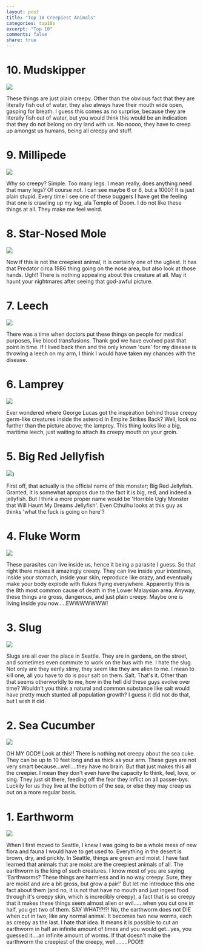 ```yaml
---
layout: post
title: "Top 10 Creepiest Animals"
categories: top10s
excerpt: "Top 10"
comments: false
share: true
---
```




# 10. Mudskipper

![](http://www.japantimes.co.jp/wp-content/uploads/2013/05/nn20130530a6a-870x471.jpg)


These things are just plain creepy. Other than the obvious fact that they are literally fish out of water, they also always have their mouth wide open, gasping for breath. I guess this comes as no surprise, because they are literally fish out of water, but you would think this would be an indication that they do not belong on dry land with us. No noooo, they have to creep up amongst us humans, being all creepy and stuff.






# 9. Millipede

![](https://scjdmcdn.azureedge.net/~/media/raid/bugs/bug-detail-carousel-images/millipede-4.jpg?la=en-US&hash=5A8725AC8B53E6DDA12B5F165A41A5DD2F7A540A)


Why so creepy? Simple. Too many legs. I mean really, does anything need that many legs? Of course not. I can see maybe 6 or 8, but a 1000? It is just plain stupid. Every time I see one of these buggers I have get the feeling that one is crawling up my leg, ala Temple of Doom. I do not like these things at all. They make me feel weird. 




# 8.  Star-Nosed Mole

![](http://www.factzoo.com/sites/all/img/mammals/moles/star-nosed-mole-tentacles.jpg)


Now if this is not the creepiest animal, it is certainly one of the ugliest. It has that Predator circa 1986 thing going on the nose area, but also look at those hands. Ugh!! There is nothing appealing about this creature at all. May it haunt your nightmares after seeing that god-awful picture.


# 7. Leech


![](https://cdn.arstechnica.net/wp-content/uploads/2013/09/leech.jpg)


There was a time when doctors put these things on people for medical purposes, like blood transfusions. Thank god we have evolved past that point in time. If I lived back then and the only known 'cure' for my disease is throwing a leech on my arm, I think I would have taken my chances with the disease. 





# 6.  Lamprey

![](http://www.abresourcesllc.com/wp-content/uploads/2015/09/sea-lamprey.jpg)

Ever wondered where George Lucas got the inspiration behind those creepy germ-like creatures inside the asteroid in Empire Strikes Back? Well, look no further than the picture above; the lamprey. This thing looks like a big, maritime leech, just waiting to attach its creepy mouth on your groin. 



# 5. Big Red Jellyfish


![](http://3.bp.blogspot.com/-uXNmhshS8n4/TeviIlg0Z_I/AAAAAAAAAdU/BazkPc_2JaM/s1600/big_red_jellyfish.jpg))


First off, that actually is the official name of this monster; Big Red Jellyfish. Granted, it is somewhat apropos due to the fact it is big, red, and indeed a jellyfish. But I think a more proper name would be 'Horrible Ugly Monster that Will Haunt My Dreams Jellyfish'. Even Cthulhu looks at this guy as thinks 'what the fuck is going on here'?




# 4. Fluke Worm

![](http://www.healthhype.com/wp-content/uploads/liver_fluke.jpg)

These parasites can live inside us, hence it being a parasite I guess. So that right there makes it amazingly creepy. They can live inside your intestines, inside your stomach, inside your skin, reproduce like crazy, and eventually make your body explode with flukes flying everywhere. Apparently this is the 8th most common cause of death in the Lower Malaysian area. Anyway, these things are gross, dangerous, and just plain creepy. Maybe one is living inside you now.....EWWWWWWW!



# 3. Slug

![](https://cdn.psychologytoday.com/sites/default/files/field_blog_entry_images/slug_0.jpg)


Slugs are all over the place in Seattle. They are in gardens, on the street, and sometimes even commute to work on the bus with me. I hate the slug. Not only are they eerily slimy, they seem like they are alien to me. I mean to kill one, all you have to do is pour salt on them. Salt. That's it. Other than that seems otherworldly to me, how in the hell did these guys evolve over time? Wouldn't you think a natural and common substance like salt would have pretty much stunted all population growth? I guess it did not do that, but I wish it did.


# 2. Sea Cucumber

![](https://cdn.psychologytoday.com/sites/default/files/field_blog_entry_images/slug_0.jpg)

OH MY GOD!! Look at this!! There is nothing not creepy about the sea cuke. They can be up to 10 feet long and as thick as your arm. These guys are not very smart because...well....they have no brain. But that just makes this all the creepier. I mean they don't even have the capacity to think, feel, love, or sing. They just sit there, feeding off the fear they inflict on all passer-bys. Luckily for us they live at the bottom of the sea, or else they may creep us out on a more regular basis.


# 1. Earthworm


![](https://assets.rbl.ms/6453021/980x.jpg)


When I first moved to Seattle, I knew I was going to be a whole mess of new flora and fauna I would have to get used to. Everything in the desert is brown, dry, and prickly. In Seattle, things are green and moist. I have fast learned that animals that are moist are the creepiest animals of all. The earthworm is the king of such creatures. I know most of you are saying 'Earthworms? These things are harmless and in no way creepy. Sure, they are moist and are a bit gross, but grow a pair!' But let me introduce this one fact about them (and no, it is not that have no mouth and just ingest food through it's creepy skin, which is incredibly creepy), a fact that is so creepy that it makes these things seem almost alien or evil......when you cut one in half, you get two of them. SAY WHAT!?!?! No, the earthworm does not DIE when cut in two, like any normal animal. It becomes two new worms, each as creepy as the last. I hate that idea. It means it is possible to cut an earthworm in half an infinite amount of times and you would get...yes, you guessed it....an infinite amount of worms. If that doesn't make the earthworm the creepiest of the creepy, well........POO!!!

